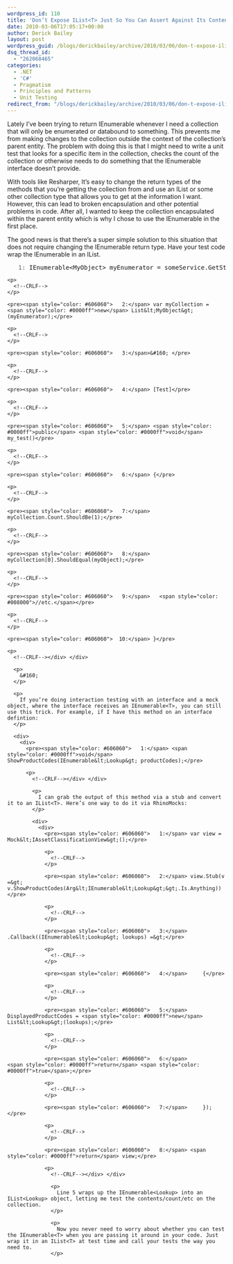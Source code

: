 ```yaml
---
wordpress_id: 110
title: 'Don’t Expose IList<T> Just So You Can Assert Against Its Contents'
date: 2010-03-06T17:05:17+00:00
author: Derick Bailey
layout: post
wordpress_guid: /blogs/derickbailey/archive/2010/03/06/don-t-expose-ilist-lt-t-gt-just-so-you-can-assert-against-its-contents.aspx
dsq_thread_id:
  - "262068465"
categories:
  - .NET
  - 'C#'
  - Pragmatism
  - Principles and Patterns
  - Unit Testing
redirect_from: "/blogs/derickbailey/archive/2010/03/06/don-t-expose-ilist-lt-t-gt-just-so-you-can-assert-against-its-contents.aspx/"
---
```

Lately I’ve been trying to return IEnumerable<T> whenever I need a collection that will only be enumerated or databound to something. This prevents me from making changes to the collection outside the context of the collection’s parent entity. The problem with doing this is that I might need to write a unit test that looks for a specific item in the collection, checks the count of the collection or otherwise needs to do something that the IEnumerable<T> interface doesn’t provide. 

With tools like Resharper, It’s easy to change the return types of the methods that you’re getting the collection from and use an IList<T> or some other collection type that allows you to get at the information I want. However, this can lead to broken encapsulation and other potential problems in code. After all, I wanted to keep the collection encapsulated within the parent entity which is why I chose to use the IEnumerable<T> in the first place.

The good news is that there’s a super simple solution to this situation that does not require changing the IEnumerable<T> return type. Have your test code wrap the IEnumerable<T> in an IList<T>. 

<div>
  <div>
    <pre><span style="color: #606060">   1:</span> IEnumerable&lt;MyObject&gt; myEnumerator = someService.GetStuff();</pre>
    
    <p>
      <!--CRLF-->
    </p>
    
    <pre><span style="color: #606060">   2:</span> var myCollection = <span style="color: #0000ff">new</span> List&lt;MyObject&gt;(myEnumerator);</pre>
    
    <p>
      <!--CRLF-->
    </p>
    
    <pre><span style="color: #606060">   3:</span>&#160; </pre>
    
    <p>
      <!--CRLF-->
    </p>
    
    <pre><span style="color: #606060">   4:</span> [Test]</pre>
    
    <p>
      <!--CRLF-->
    </p>
    
    <pre><span style="color: #606060">   5:</span> <span style="color: #0000ff">public</span> <span style="color: #0000ff">void</span> my_test()</pre>
    
    <p>
      <!--CRLF-->
    </p>
    
    <pre><span style="color: #606060">   6:</span> {</pre>
    
    <p>
      <!--CRLF-->
    </p>
    
    <pre><span style="color: #606060">   7:</span>   myCollection.Count.ShouldBe(1);</pre>
    
    <p>
      <!--CRLF-->
    </p>
    
    <pre><span style="color: #606060">   8:</span>   myCollection[0].ShouldEqual(myObject);</pre>
    
    <p>
      <!--CRLF-->
    </p>
    
    <pre><span style="color: #606060">   9:</span>   <span style="color: #008000">//etc.</span></pre>
    
    <p>
      <!--CRLF-->
    </p>
    
    <pre><span style="color: #606060">  10:</span> }</pre>
    
    <p>
      <!--CRLF--></div> </div> 
      
      <p>
        &#160;
      </p>
      
      <p>
        If you’re doing interaction testing with an interface and a mock object, where the interface receives an IEnumerable<T>, you can still use this trick. For example, if I have this method on an interface defintion:
      </p>
      
      <div>
        <div>
          <pre><span style="color: #606060">   1:</span> <span style="color: #0000ff">void</span> ShowProductCodes(IEnumerable&lt;Lookup&gt; productCodes);</pre>
          
          <p>
            <!--CRLF--></div> </div> 
            
            <p>
              I can grab the output of this method via a stub and convert it to an IList<T>. Here’s one way to do it via RhinoMocks:
            </p>
            
            <div>
              <div>
                <pre><span style="color: #606060">   1:</span> var view = Mock&lt;IAssetClassificationView&gt;();</pre>
                
                <p>
                  <!--CRLF-->
                </p>
                
                <pre><span style="color: #606060">   2:</span> view.Stub(v =&gt; v.ShowProductCodes(Arg&lt;IEnumerable&lt;Lookup&gt;&gt;.Is.Anything))</pre>
                
                <p>
                  <!--CRLF-->
                </p>
                
                <pre><span style="color: #606060">   3:</span>     .Callback((IEnumerable&lt;Lookup&gt; lookups) =&gt;</pre>
                
                <p>
                  <!--CRLF-->
                </p>
                
                <pre><span style="color: #606060">   4:</span>     {</pre>
                
                <p>
                  <!--CRLF-->
                </p>
                
                <pre><span style="color: #606060">   5:</span>         DisplayedProductCodes = <span style="color: #0000ff">new</span> List&lt;Lookup&gt;(lookups);</pre>
                
                <p>
                  <!--CRLF-->
                </p>
                
                <pre><span style="color: #606060">   6:</span>         <span style="color: #0000ff">return</span> <span style="color: #0000ff">true</span>;</pre>
                
                <p>
                  <!--CRLF-->
                </p>
                
                <pre><span style="color: #606060">   7:</span>     });</pre>
                
                <p>
                  <!--CRLF-->
                </p>
                
                <pre><span style="color: #606060">   8:</span> <span style="color: #0000ff">return</span> view;</pre>
                
                <p>
                  <!--CRLF--></div> </div> 
                  
                  <p>
                    Line 5 wraps up the IEnumerable<Lookup> into an IList<Lookup> object, letting me test the contents/count/etc on the collection.
                  </p>
                  
                  <p>
                    Now you never need to worry about whether you can test the IEnumerable<T> when you are passing it around in your code. Just wrap it in an IList<T> at test time and call your tests the way you need to.
                  </p>